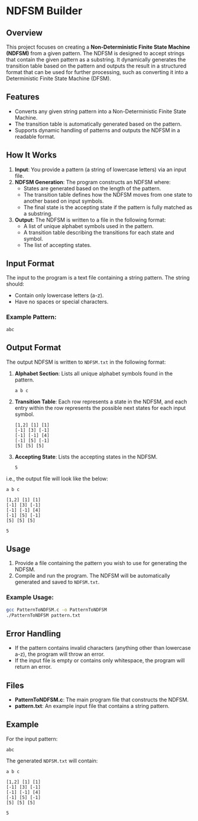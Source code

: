 # NDFSM Builder

## Overview
This project focuses on creating a **Non-Deterministic Finite State Machine (NDFSM)** from a given pattern. The NDFSM is designed to accept strings that contain the given pattern as a substring. It dynamically generates the transition table based on the pattern and outputs the result in a structured format that can be used for further processing, such as converting it into a Deterministic Finite State Machine (DFSM).

## Features
- Converts any given string pattern into a Non-Deterministic Finite State Machine.
- The transition table is automatically generated based on the pattern.
- Supports dynamic handling of patterns and outputs the NDFSM in a readable format.

## How It Works
1. **Input**: You provide a pattern (a string of lowercase letters) via an input file.
2. **NDFSM Generation**: The program constructs an NDFSM where:
   - States are generated based on the length of the pattern.
   - The transition table defines how the NDFSM moves from one state to another based on input symbols.
   - The final state is the accepting state if the pattern is fully matched as a substring.
3. **Output**: The NDFSM is written to a file in the following format:
   - A list of unique alphabet symbols used in the pattern.
   - A transition table describing the transitions for each state and symbol.
   - The list of accepting states.

## Input Format
The input to the program is a text file containing a string pattern. The string should:
- Contain only lowercase letters (a-z).
- Have no spaces or special characters.

### Example Pattern:
```
abc
```

## Output Format
The output NDFSM is written to `NDFSM.txt` in the following format:
1. **Alphabet Section**: Lists all unique alphabet symbols found in the pattern.
    ```
    a b c
    ```

2. **Transition Table**: Each row represents a state in the NDFSM, and each entry within the row represents the possible next states for each input symbol.
    ```
    [1,2] [1] [1] 
    [-1] [3] [-1] 
    [-1] [-1] [4] 
    [-1] [5] [-1] 
    [5] [5] [5]
    ```

3. **Accepting State**: Lists the accepting states in the NDFSM.
    ```
    5
    ```

i.e., the output file will look like the below:

    a b c

    [1,2] [1] [1] 
    [-1] [3] [-1] 
    [-1] [-1] [4] 
    [-1] [5] [-1] 
    [5] [5] [5]
 
    5


## Usage
1. Provide a file containing the pattern you wish to use for generating the NDFSM.
2. Compile and run the program. The NDFSM will be automatically generated and saved to `NDFSM.txt`.

### Example Usage:
```bash
gcc PatternToNDFSM.c -o PatternToNDFSM
./PatternToNDFSM pattern.txt
```

## Error Handling
- If the pattern contains invalid characters (anything other than lowercase a-z), the program will throw an error.
- If the input file is empty or contains only whitespace, the program will return an error.

## Files
- **PatternToNDFSM.c**: The main program file that constructs the NDFSM.
- **pattern.txt**: An example input file that contains a string pattern.

## Example
For the input pattern:
```
abc
```

The generated `NDFSM.txt` will contain:
```
a b c

[1,2] [1] [1] 
[-1] [3] [-1] 
[-1] [-1] [4] 
[-1] [5] [-1] 
[5] [5] [5]

5
```
